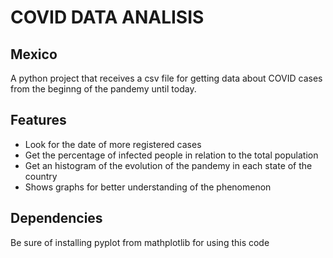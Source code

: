 # COVID DATA ANALISIS
## Mexico

A python project that receives a csv file for getting data about COVID cases from the beginng of the pandemy until today. 

## Features

- Look for the date of more registered cases 
- Get the percentage of infected people in relation to the total population 
- Get an histogram of the evolution of the pandemy in each state of the country
- Shows graphs for better understanding of the phenomenon

## Dependencies

Be sure of installing pyplot from mathplotlib for using this code








